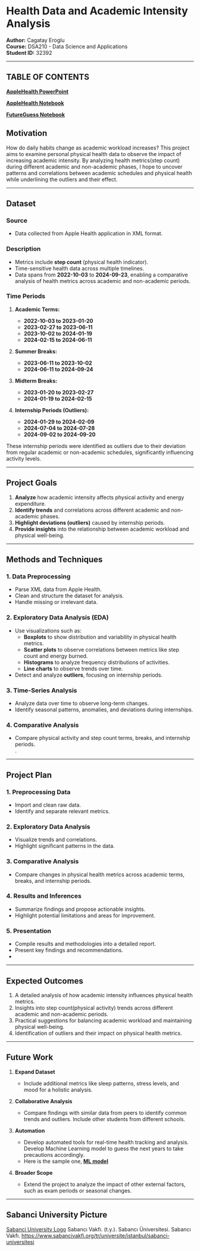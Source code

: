 # Health Data and Academic Intensity Analysis

**Author:** Cagatay Eroglu  
**Course:** DSA210 - Data Science and Applications  
**Student ID:** 32392  

---
## TABLE OF CONTENTS

**[AppleHealth PowerPoint](https://github.com/cagatayeroglu/AppleHealth/blob/main/AppleHealth_PP.pptx)**

**[AppleHealth Notebook](https://github.com/cagatayeroglu/AppleHealth/blob/main/AppleHealth.ipynb)**  

**[FutureGuess Notebook](https://github.com/cagatayeroglu/AppleHealth/blob/main/FutureGuess.ipynb)**  



## Motivation

How do daily habits change as academic workload increases? This project aims to examine personal physical health data to observe the impact of increasing academic intensity. By analyzing health metrics(step count) during different academic and non-academic phases, I hope to uncover patterns and correlations between academic schedules and physical health while underlining the outliers and their effect.

---

## Dataset

### **Source**  
- Data collected from Apple Health application in XML format.  

### **Description**  
- Metrics include **step count** (physical health indicator).  
- Time-sensitive health data across multiple timelines.  
- Data spans from **2022-10-03** to **2024-09-23**, enabling a comparative analysis of health metrics across academic and non-academic periods.

### **Time Periods**  
1. **Academic Terms:**
   - **2022-10-03 to 2023-01-20**  
   - **2023-02-27 to 2023-06-11**  
   - **2023-10-02 to 2024-01-19**  
   - **2024-02-15 to 2024-06-11**

2. **Summer Breaks:**
   - **2023-06-11 to 2023-10-02**  
   - **2024-06-11 to 2024-09-24**

3. **Midterm Breaks:**
   - **2023-01-20 to 2023-02-27**  
   - **2024-01-19 to 2024-02-15**

4. **Internship Periods (Outliers):**
   - **2024-01-29 to 2024-02-09**  
   - **2024-07-04 to 2024-07-28**  
   - **2024-09-02 to 2024-09-20**

These internship periods were identified as outliers due to their deviation from regular academic or non-academic schedules, significantly influencing activity levels.

---

## Project Goals

1. **Analyze** how academic intensity affects physical activity and energy expenditure.  
2. **Identify trends** and correlations across different academic and non-academic phases.  
3. **Highlight deviations (outliers)** caused by internship periods.  
4. **Provide insights** into the relationship between academic workload and physical well-being.

---

## Methods and Techniques

### **1. Data Preprocessing**
- Parse XML data from Apple Health.  
- Clean and structure the dataset for analysis.  
- Handle missing or irrelevant data.  

### **2. Exploratory Data Analysis (EDA)**
- Use visualizations such as:
  - **Boxplots** to show distribution and variability in physical health metrics.  
  - **Scatter plots** to observe correlations between metrics like step count and energy burned.  
  - **Histograms** to analyze frequency distributions of activities.  
  - **Line charts** to observe trends over time.  
- Detect and analyze **outliers**, focusing on internship periods.  

### **3. Time-Series Analysis**
- Analyze data over time to observe long-term changes.  
- Identify seasonal patterns, anomalies, and deviations during internships.  

### **4. Comparative Analysis**
- Compare physical activity and step count terms, breaks, and internship periods.  
.  

---

## Project Plan

### **1. Preprocessing Data**
- Import and clean raw data.  
- Identify and separate relevant metrics.  

### **2. Exploratory Data Analysis**
- Visualize trends and correlations.  
- Highlight significant patterns in the data.  

### **3. Comparative Analysis**
- Compare changes in physical health metrics across academic terms, breaks, and internship periods.  

### **4. Results and Inferences**
- Summarize findings and propose actionable insights.  
- Highlight potential limitations and areas for improvement.  

### **5. Presentation**
- Compile results and methodologies into a detailed report.  
- Present key findings and recommendations.
- 
  

---

## Expected Outcomes

1. A detailed analysis of how academic intensity influences physical health metrics.  
2. Insights into step count(physical activity) trends across different academic and non-academic periods.  
3. Practical suggestions for balancing academic workload and maintaining physical well-being.  
4. Identification of outliers and their impact on physical health metrics.  

---

## Future Work

1. **Expand Dataset**  
   - Include additional metrics like sleep patterns, stress levels, and mood for a holistic analysis.  

2. **Collaborative Analysis**  
   - Compare findings with similar data from peers to identify common trends and outliers. Include other students from different schools. 

3. **Automation**  
   - Develop automated tools for real-time health tracking and analysis. Develop Machine Learning model to guess the next years to take precautions accordingly.
   - Here is the sample one, **[ML model](https://github.com/cagatayeroglu/AppleHealth/blob/main/FutureGuess.ipynb)**  


4. **Broader Scope**  
   - Extend the project to analyze the impact of other external factors, such as exam periods or seasonal changes.  



---





## Sabanci University Picture

[Sabanci University Logo](https://github.com/cagatayeroglu/AppleHealth/blob/main/1294_1_sabanciuniv.gif)
Sabancı Vakfı. (t.y.). Sabancı Üniversitesi. Sabancı Vakfı. https://www.sabancivakfi.org/tr/universite/istanbul/sabanci-universitesi
